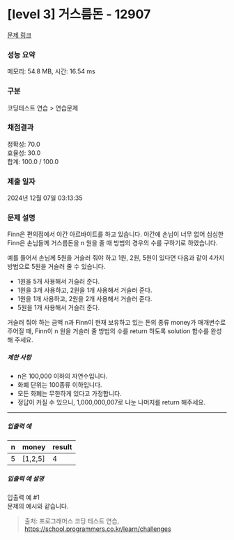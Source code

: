 # [level 3] 거스름돈 - 12907 

[문제 링크](https://school.programmers.co.kr/learn/courses/30/lessons/12907) 

### 성능 요약

메모리: 54.8 MB, 시간: 16.54 ms

### 구분

코딩테스트 연습 > 연습문제

### 채점결과

정확성: 70.0<br/>효율성: 30.0<br/>합계: 100.0 / 100.0

### 제출 일자

2024년 12월 07일 03:13:35

### 문제 설명

<p>Finn은 편의점에서 야간 아르바이트를 하고 있습니다. 야간에 손님이 너무 없어 심심한 Finn은 손님들께 거스름돈을 n 원을 줄 때 방법의 경우의 수를 구하기로 하였습니다.</p>

<p>예를 들어서 손님께 5원을 거슬러 줘야 하고 1원, 2원, 5원이 있다면 다음과 같이 4가지 방법으로 5원을 거슬러 줄 수 있습니다.</p>

<ul>
<li>1원을 5개 사용해서 거슬러 준다.</li>
<li>1원을 3개 사용하고, 2원을 1개 사용해서 거슬러 준다.</li>
<li>1원을 1개 사용하고, 2원을 2개 사용해서 거슬러 준다.</li>
<li>5원을 1개 사용해서 거슬러 준다.</li>
</ul>

<p>거슬러 줘야 하는 금액 n과 Finn이 현재 보유하고 있는 돈의 종류 money가 매개변수로 주어질 때, Finn이 n 원을 거슬러 줄 방법의 수를 return 하도록 solution 함수를 완성해 주세요.</p>

<h5>제한 사항</h5>

<ul>
<li>n은 100,000 이하의 자연수입니다.</li>
<li>화폐 단위는 100종류 이하입니다.</li>
<li>모든 화폐는 무한하게 있다고 가정합니다.</li>
<li>정답이 커질 수 있으니, 1,000,000,007로 나눈 나머지를 return 해주세요.</li>
</ul>

<hr>

<h5>입출력 예</h5>
<table class="table">
        <thead><tr>
<th>n</th>
<th>money</th>
<th>result</th>
</tr>
</thead>
        <tbody><tr>
<td>5</td>
<td>[1,2,5]</td>
<td>4</td>
</tr>
</tbody>
      </table>
<h5>입출력 예 설명</h5>

<p>입출력 예 #1<br>
문제의 예시와 같습니다.</p>


> 출처: 프로그래머스 코딩 테스트 연습, https://school.programmers.co.kr/learn/challenges